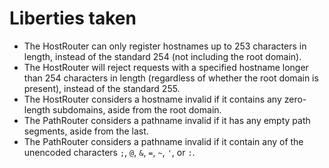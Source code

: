 # Liberties taken

* The HostRouter can only register hostnames up to 253 characters in length, instead of the standard 254 (not including the root domain).
* The HostRouter will reject requests with a specified hostname longer than 254 characters in length (regardless of whether the root domain is present), instead of the standard 255.
* The HostRouter considers a hostname invalid if it contains any zero-length subdomains, aside from the root domain.
* The PathRouter considers a pathname invalid if it has any empty path segments, aside from the last.
* The PathRouter considers a pathname invalid if it contain any of the unencoded characters `;`, `@`, `&`, `=`, `~`, `'`, or `:`.
